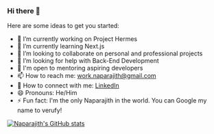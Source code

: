 ### Hi there 👋

<!--
**DrInfinite/DrInfinite** is a ✨ _special_ ✨ repository because its `README.md` (this file) appears on your GitHub profile. -->

Here are some ideas to get you started:

- 🔭 I’m currently working on Project Hermes
- 🌱 I’m currently learning Next.js
- 👯 I’m looking to collaborate on personal and professional projects
- 🤔 I’m looking for help with Back-End Development
- 💬 I'm open to mentoring aspiring developers
- 📫 How to reach me: work.naparajith@gmail.com
- 🔗 How to connect with me: [LinkedIn]()
- 😄 Pronouns: He/Him
- ⚡ Fun fact: I'm the only Naparajith in the world. You can Google my name to verufy!

[![Naparajith's GitHub stats](https://github-readme-stats.vercel.app/api?username=DrInfinite)](https://github.com/DrInfinite/github-readme-stats)

